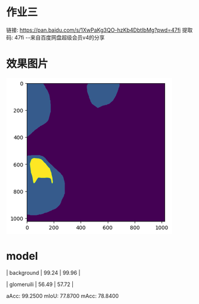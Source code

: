 # 作业三
链接: https://pan.baidu.com/s/1XwPaKg3QO-hzKb4DbtIbMg?pwd=47fi 提取码: 47fi --来自百度网盘超级会员v4的分享

# 效果图片

![avatar](output.png)

# model

| background | 99.24 | 99.96 |

| glomeruili | 56.49 | 57.72 |

aAcc: 99.2500  mIoU: 77.8700  mAcc: 78.8400
